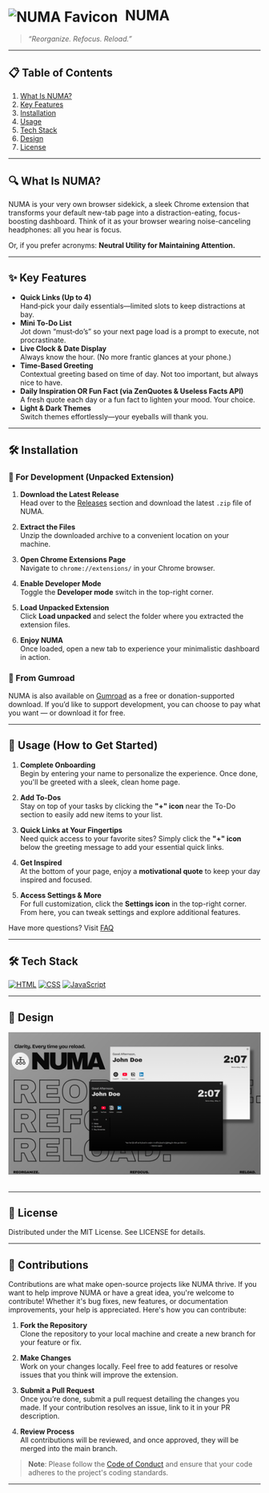
# <img src="assets/favicon.ico" alt="NUMA Favicon" width="24" style="vertical-align:middle;margin-right:8px;"/> NUMA  
> _“Reorganize. Refocus. Reload.”_  

---

## 📋 Table of Contents

1. [What Is NUMA?](#what-is-NUMA)  
2. [Key Features](#key-features--expected)  
3. [Installation](#installation)  
4. [Usage](#usage)
5. [Tech Stack](#tech-stack)
6. [Design](#design)  
7. [License](#license)

---

## 🔍 What Is NUMA?

NUMA is your very own browser sidekick, a sleek Chrome extension that transforms your default new-tab page into a distraction-eating, focus-boosting dashboard. Think of it as your browser wearing noise-canceling headphones: all you hear is focus.

Or, if you prefer acronyms: **Neutral Utility for Maintaining Attention.**

---

## ✨ Key Features

- **Quick Links (Up to 4)**  
  Hand‑pick your daily essentials—limited slots to keep distractions at bay.
- **Mini To‑Do List**  
  Jot down “must‑do’s” so your next page load is a prompt to execute, not procrastinate.
- **Live Clock & Date Display**  
  Always know the hour. (No more frantic glances at your phone.)
- **Time-Based Greeting**  
  Contextual greeting based on time of day. Not too important, but always nice to have.
- **Daily Inspiration OR Fun Fact (via ZenQuotes & Useless Facts API)**  
  A fresh quote each day or a fun fact to lighten your mood. Your choice.
- **Light & Dark Themes**  
  Switch themes effortlessly—your eyeballs will thank you.

---

## 🛠️ Installation

### 🔧 For Development (Unpacked Extension)

1. **Download the Latest Release**  
   Head over to the [Releases](https://github.com/nitintonypaul/numa/releases) section and download the latest `.zip` file of NUMA.

2. **Extract the Files**  
   Unzip the downloaded archive to a convenient location on your machine.

3. **Open Chrome Extensions Page**  
   Navigate to `chrome://extensions/` in your Chrome browser.

4. **Enable Developer Mode**  
   Toggle the **Developer mode** switch in the top-right corner.

5. **Load Unpacked Extension**  
   Click **Load unpacked** and select the folder where you extracted the extension files.

6. **Enjoy NUMA**  
   Once loaded, open a new tab to experience your minimalistic dashboard in action.

### 🛒 From Gumroad
NUMA is also available on [Gumroad](https://nitintonypaul.gumroad.com/l/numa) as a free or donation-supported download. If you’d like to support development, you can choose to pay what you want — or download it for free.

---

## 🚀 Usage (How to Get Started)

1. **Complete Onboarding**  
   Begin by entering your name to personalize the experience. Once done, you'll be greeted with a sleek, clean home page.

2. **Add To-Dos**  
   Stay on top of your tasks by clicking the **"+" icon** near the To-Do section to easily add new items to your list.

3. **Quick Links at Your Fingertips**  
   Need quick access to your favorite sites? Simply click the **"+" icon** below the greeting message to add your essential quick links.

4. **Get Inspired**  
   At the bottom of your page, enjoy a **motivational quote** to keep your day inspired and focused.

5. **Access Settings & More**  
   For full customization, click the **Settings icon** in the top-right corner. From here, you can tweak settings and explore additional features.

Have more questions? Visit [FAQ](https://github.com/nitintonypaul/numa/blob/main/FAQ.md)


---

## 🛠️ Tech Stack

[![HTML](https://img.shields.io/badge/HTML-%23E34F26.svg?logo=html5&logoColor=white)](#)
[![CSS](https://img.shields.io/badge/CSS-1572B6?logo=css3&logoColor=fff)](#)
[![JavaScript](https://img.shields.io/badge/JavaScript-F7DF1E?logo=javascript&logoColor=000)](#)

---

## 📸 Design


<div align="center">
  <img src="assets/NUMA-preview.png" alt="NUMA preview" />
</div><br>

---

## 📜 License

Distributed under the MIT License. See LICENSE for details.

---

## 🤝 Contributions

Contributions are what make open-source projects like NUMA thrive. If you want to help improve NUMA or have a great idea, you're welcome to contribute! Whether it's bug fixes, new features, or documentation improvements, your help is appreciated. Here's how you can contribute:

1. **Fork the Repository**  
   Clone the repository to your local machine and create a new branch for your feature or fix.

2. **Make Changes**  
   Work on your changes locally. Feel free to add features or resolve issues that you think will improve the extension.

3. **Submit a Pull Request**  
   Once you’re done, submit a pull request detailing the changes you made. If your contribution resolves an issue, link to it in your PR description.

4. **Review Process**  
   All contributions will be reviewed, and once approved, they will be merged into the main branch.

> **Note**: Please follow the [Code of Conduct](https://github.com/nitintonypaul/numa/blob/main/CODE_OF_CONDUCT.md) and ensure that your code adheres to the project's coding standards.

---



